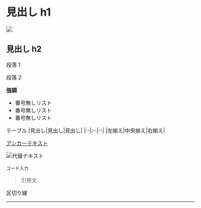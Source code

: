 # 見出し h1

![](https://img.shields.io/badge/version-1.0.0-990000.svg)

## 見出し h2

段落 1

段落 2

**強調**

- 番号無しリスト
- 番号無しリスト
- 番号無しリスト

テーブル
|見出し|見出し|見出し|
|:-|:-:|-:|
|左揃え|中央揃え|右揃え|

[アンカーテキスト](リンクパス)

![代替テキスト](画像パス)

`コード入力`

> 引用文

区切り線

---

